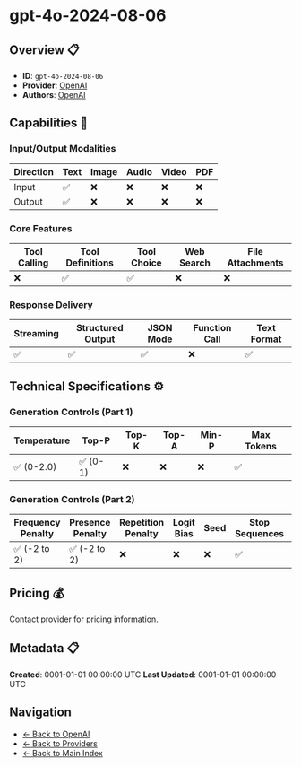 # gpt-4o-2024-08-06

## Overview 📋

- **ID**: `gpt-4o-2024-08-06`
- **Provider**: [OpenAI](../README.md)
- **Authors**: [OpenAI](../../../authors/openai/README.md)

## Capabilities 🎯

### Input/Output Modalities

| Direction | Text | Image | Audio | Video | PDF |
|-----------|------|-------|-------|-------|-----|
| Input     | ✅   | ❌   | ❌   | ❌   | ❌   |
| Output    | ✅   | ❌   | ❌   | ❌   | ❌   |

### Core Features

| Tool Calling | Tool Definitions | Tool Choice | Web Search | File Attachments |
|--------------|------------------|-------------|------------|------------------|
| ❌           | ✅               | ✅          | ❌         | ❌               |

### Response Delivery

| Streaming | Structured Output | JSON Mode | Function Call | Text Format |
|-----------|-------------------|-----------|---------------|--------------|
| ✅        | ✅                | ✅        | ❌            | ✅           |

## Technical Specifications ⚙️

### Generation Controls (Part 1)

| Temperature | Top-P | Top-K | Top-A | Min-P | Max Tokens |
|-------------|-------|-------|-------|-------|------------|
| ✅ (0-2.0)  | ✅ (0-1) | ❌        | ❌        | ❌        | ✅            |

### Generation Controls (Part 2)

| Frequency Penalty | Presence Penalty | Repetition Penalty | Logit Bias | Seed | Stop Sequences | Logprobs |
|-------------------|------------------|--------------------|------------|------|----------------|----------|
| ✅ (-2 to 2)      | ✅ (-2 to 2)     | ❌                 | ❌         | ❌   | ✅             | ✅ (0-20) |

## Pricing 💰

Contact provider for pricing information.

## Metadata 📋

**Created**: 0001-01-01 00:00:00 UTC
**Last Updated**: 0001-01-01 00:00:00 UTC

## Navigation

- [← Back to OpenAI](../README.md)
- [← Back to Providers](../../README.md)
- [← Back to Main Index](../../../README.md)
